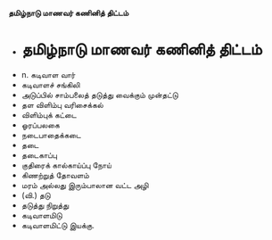 **தமிழ்நாடு மாணவர் கணினித் திட்டம்**
- # தமிழ்நாடு மாணவர் கணினித் திட்டம்
- n. கடிவாள வார்
- கடிவாளச் சங்கிலி
- அடுப்பில் சாம்பலைத் தடுத்து வைக்கும் முன்தட்டு
- தள விளிம்பு வரிசைக்கல்
- விளிம்புக் கட்டை
- ஓரப்பலகை
- நடைபாதைக்கடை
- தடை
- தடைகாப்பு
- குதிரைக் கால்காய்ப்பு நோய்
- கிணற்றுத் தோவளம்
- மரம் அல்லது இரும்பாலான வட்ட அழி
- (வி.) தடு
- தடுத்து நிறுத்து
- கடிவாளமிடு
- கடிவாளமிட்டு இயக்கு.

